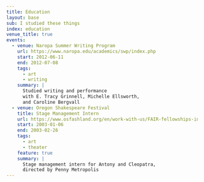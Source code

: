 ```yaml
---
title: Education
layout: base
sub: I studied these things
index: education
venue_title: true
events:
  - venue: Naropa Summer Writing Program
    url: https://www.naropa.edu/academics/swp/index.php
    start: 2012-06-11
    end: 2012-07-08
    tags:
      - art
      - writing
    summary: |
      Studied writing and performance
      with E. Tracy Grinnell, Michelle Ellsworth,
      and Caroline Bergvall
  - venue: Oregon Shakespeare Festival
    title: Stage Management Intern
    url: https://www.osfashland.org/en/work-with-us/FAIR-fellowships-internships-and-more/Internships.aspx
    start: 2003-01-06
    end: 2003-02-26
    tags:
      - art
      - theater
    feature: true
    summary: |
      Stage management intern for Antony and Cleopatra,
      directed by Penny Metropolis
---
```

